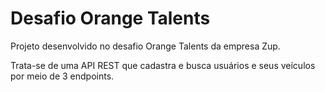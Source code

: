 # Desafio Orange Talents

Projeto desenvolvido no desafio Orange Talents da empresa Zup.

Trata-se de uma API REST que cadastra e busca usuários e seus veículos por meio de 3 endpoints.


 
